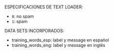 ESPECIFICACIONES DE TEXT LOADER:
- `0`: no spam
- `1`: spam

DATA SETS INCORPORADOS:
- training_words_esp: label y message en español
- training_words_eng: label y message en inglés